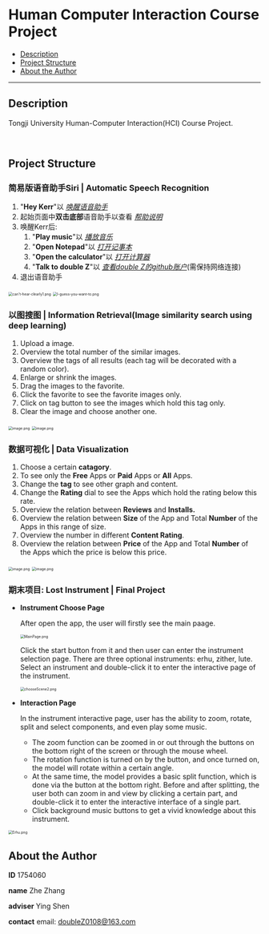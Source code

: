 # Human Computer Interaction Course Project

* [Description](#description)
* [Project Structure](#project-structure)
* [About the Author](#about-the-author)

------

## Description

Tongji University Human-Computer Interaction(HCI) Course Project.

<br/>

## Project Structure

### 简易版语音助手Siri | Automatic Speech Recognition

1. "**Hey Kerr**"以  *<u>唤醒语音助手</u>*
2. 起始页面中**双击底部**语音助手以查看  *<u>帮助说明</u>*
3. 唤醒Kerr后:
   1. "**Play music**"以  *<u>播放音乐</u>*
   2. "**Open Notepad**"以  *<u>打开记事本</u>*
   3. "**Open the calculator**"以  *<u>打开计算器</u>*
   4. "**Talk to double Z**"以  *<u>查看double Z的github账户</u>*(需保持网络连接)
4. 退出语音助手

<img src="https://upload-images.jianshu.io/upload_images/12014150-2ae193d77906c694.png?imageMogr2/auto-orient/strip%7CimageView2/2/w/1240" alt="can't-hear-clearly1.png" style="zoom:50%;" />

<img src="https://upload-images.jianshu.io/upload_images/12014150-e180ff907ba9ee86.png?imageMogr2/auto-orient/strip%7CimageView2/2/w/1240" alt="I-guess-you-want-to.png" style="zoom:50%;" />

<br/>

### 以图搜图 | Information Retrieval(Image similarity search using deep learning)

1. Upload a image.
2. Overview the total number of the similar images.
3. Overview the tags of all results (each tag will be decorated with a random color).
4. Enlarge or shrink the images.
5. Drag the images to the favorite.
6. Click the favorite to see the favorite images only.
7. Click on tag button to see the images which hold this tag only.
8. Clear the image and choose another one.

<img src="https://upload-images.jianshu.io/upload_images/12014150-a338187d2de67d49.png?imageMogr2/auto-orient/strip%7CimageView2/2/w/1240" alt="image.png" style="zoom:50%;" />

<img src="https://upload-images.jianshu.io/upload_images/12014150-c197e12a80bb5c08.png?imageMogr2/auto-orient/strip%7CimageView2/2/w/1240" alt="image.png" style="zoom:50%;" />

<br/>

### 数据可视化 | Data Visualization

1. Choose a certain **catagory**.
2. To see only the **Free** Apps or **Paid** Apps or **All** Apps.
3. Change the **tag** to see other graph and content.
4. Change the **Rating** dial to see the Apps which hold the rating below this rate.
5. Overview the relation between **Reviews** and **Installs.**
6. Overview the relation between **Size** of the App and Total **Number** of the Apps in this range of size.
7. Overview the number in different **Content Rating**.
8. Overview the relation between **Price** of the App and Total **Number** of the Apps which the price is below this price.

<img src="https://upload-images.jianshu.io/upload_images/12014150-1a3ea009fa5e85ba.png?imageMogr2/auto-orient/strip%7CimageView2/2/w/1240" alt="image.png" style="zoom:50%;" />

<img src="https://upload-images.jianshu.io/upload_images/12014150-a3ced1ae61800a09.png?imageMogr2/auto-orient/strip%7CimageView2/2/w/1240" alt="image.png" style="zoom:50%;" />

<br/>

### 期末项目: Lost Instrument | Final Project

- **Instrument Choose Page**

  After open the app, the user will firstly see the main paage.

  <img src="https://upload-images.jianshu.io/upload_images/12014150-245a905c7854eb48.png?imageMogr2/auto-orient/strip%7CimageView2/2/w/1240" alt="MainPage.png" style="zoom:50%;" />

  Click the start button from it and then user can enter the instrument selection page. There are three optional instruments: erhu, zither, lute. Select an instrument and double-click it to enter the interactive page of the instrument.

  <img src="https://upload-images.jianshu.io/upload_images/12014150-ffcc0cdb6034dfd8.png?imageMogr2/auto-orient/strip%7CimageView2/2/w/1240" alt="chooseScene2.png" style="zoom:50%;" />

- **Interaction Page**

  In the instrument interactive page, user has the ability to zoom, rotate, split and select components, and even play some music.

  - The zoom function can be zoomed in or out through the buttons on the bottom right of the screen or through the mouse wheel.
  - The rotation function is turned on by the button, and once turned on, the model will rotate within a certain angle.
  - At the same time, the model provides a basic split function, which is done via the button at the bottom right. Before and after splitting, the user both can zoom in and view by clicking a certain part, and double-click it to enter the interactive interface of a single part.
  - Click background music buttons to get a vivid knowledge about this instrument.

<img src="https://upload-images.jianshu.io/upload_images/12014150-f4334eab7a2158a3.png?imageMogr2/auto-orient/strip%7CimageView2/2/w/1240" alt="Erhu.png" style="zoom:50%;" />

<br/>

## About the Author

**ID**			1754060

**name**	  Zhe Zhang

**adviser**	Ying Shen

**contact** email: doubleZ0108@163.com
